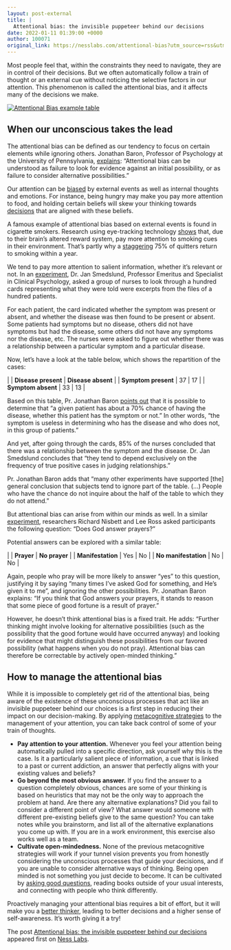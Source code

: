 ```yaml
---
layout: post-external
title: |
  Attentional bias: the invisible puppeteer behind our decisions
date: 2022-01-11 01:39:00 +0000
author: 100071
original_link: https://nesslabs.com/attentional-bias?utm_source=rss&utm_medium=rss&utm_campaign=attentional-bias
---
```


Most people feel that, within the constraints they need to navigate, they are in control of their decisions. But we often automatically follow a train of thought or an external cue without noticing the selective factors in our attention. This phenomenon is called the attentional bias, and it affects many of the decisions we make.

[![Attentional Bias example table](https://nesslabs.com/wp-content/uploads/2022/01/attentional-bias-banner.png)](https://nesslabs.com/wp-content/uploads/2022/01/attentional-bias-banner.png)

## When our unconscious takes the lead

The attentional bias can be defined as our tendency to focus on certain elements while ignoring others. Jonathan Baron, Professor of Psychology at the University of Pennsylvania, [explains](https://amzn.to/3qkGkdD): “Attentional bias can be understood as failure to look for evidence against an initial possibility, or as failure to consider alternative possibilities.”

Our attention can be [biased](https://nesslabs.com/tag/cognitive-biases) by external events as well as internal thoughts and emotions. For instance, being hungry may make you pay more attention to food, and holding certain beliefs will skew your thinking towards [decisions](https://nesslabs.com/decision-making) that are aligned with these beliefs.

A famous example of attentional bias based on external events is found in cigarette smokers. Research using eye-tracking technology [shows](https://pubmed.ncbi.nlm.nih.gov/12780371/) that, due to their brain’s altered reward system, pay more attention to smoking cues in their environment. That’s partly why ​​a [staggering](https://pubmed.ncbi.nlm.nih.gov/15755262/) 75% of quitters return to smoking within a year.

We tend to pay more attention to salient information, whether it’s relevant or not. In an [experiment](https://onlinelibrary.wiley.com/doi/abs/10.1111/j.1467-9450.1963.tb01324.x), Dr. Jan Smedslund, Professor Emeritus and Specialist in Clinical Psychology, asked a group of nurses to look through a hundred cards representing what they were told were excerpts from the files of a hundred patients. 

For each patient, the card indicated whether the symptom was present or absent, and whether the disease was then found to be present or absent. Some patients had symptoms but no disease, others did not have symptoms but had the disease, some others did not have any symptoms nor the disease, etc. The nurses were asked to figure out whether there was a relationship between a particular symptom and a particular disease.

Now, let’s have a look at the table below, which shows the repartition of the cases:

| | **Disease present** | **Disease absent** |
| **Symptom present** | 37 | 17 |
| **Symptom absent** | 33 | 13 |

Based on this table, Pr. Jonathan Baron [points out](https://amzn.to/3qkGkdD) that it is possible to determine that “a given patient has about a 70% chance of having the disease, whether this patient has the symptom or not.” In other words, “the symptom is useless in determining who has the disease and who does not, in this group of patients.”

And yet, after going through the cards, 85% of the nurses concluded that there was a relationship between the symptom and the disease. Dr. Jan Smedslund concludes that “they tend to depend exclusively on the frequency of true positive cases in judging relationships.”

Pr. Jonathan Baron adds that “many other experiments have supported [the] general conclusion that subjects tend to ignore part of the table. (…) People who have the chance do not inquire about the half of the table to which they do not attend.”

But attentional bias can arise from within our minds as well. In a similar [experiment](https://philpapers.org/rec/NISHIS), researchers Richard Nisbett and Lee Ross asked participants the following question: “Does God answer prayers?”

Potential answers can be explored with a similar table:

| | **Prayer** | **No prayer** |
| **Manifestation** | Yes | No |
| **No manifestation** | No | No |

Again, people who pray will be more likely to answer “yes” to this question, justifying it by saying “​​many times I’ve asked God for something, and He’s given it to me”, and ignoring the other possibilities. Pr. Jonathan Baron explains: “If you think that God answers your prayers, it stands to reason that some piece of good fortune is a result of prayer.”

However, he doesn’t think attentional bias is a fixed trait. He adds: “Further thinking might involve looking for alternative possibilities (such as the possibility that the good fortune would have occurred anyway) and looking for evidence that might distinguish these possibilities from our favored possibility (what happens when you do not pray). Attentional bias can therefore be correctable by actively open-minded thinking.”

## How to manage the attentional bias

While it is impossible to completely get rid of the attentional bias, being aware of the existence of these unconscious processes that act like an invisible puppeteer behind our choices is a first step in reducing their impact on our decision-making. By applying [metacognitive strategies](https://nesslabs.com/metacognition) to the management of your attention, you can take back control of some of your train of thoughts.

- **Pay attention to your attention.** Whenever you feel your attention being automatically pulled into a specific direction, ask yourself why this is the case. Is it a particularly salient piece of information, a cue that is linked to a past or current addiction, an answer that perfectly aligns with your existing values and beliefs?
- **Go beyond the most obvious answer.** If you find the answer to a question completely obvious, chances are some of your thinking is based on heuristics that may not be the only way to approach the problem at hand. Are there any alternative explanations? Did you fail to consider a different point of view? What answer would someone with different pre-existing beliefs give to the same question? You can take notes while you brainstorm, and list all of the alternative explanations you come up with. If you are in a work environment, this exercise also works well as a team.
- **Cultivate open-mindedness.** None of the previous metacognitive strategies will work if your tunnel vision prevents you from honestly considering the unconscious processes that guide your decisions, and if you are unable to consider alternative ways of thinking. Being open minded is not something you just decide to become. It can be cultivated by [asking good questions](https://nesslabs.com/good-questions), reading books outside of your usual interests, and connecting with people who think differently.

Proactively managing your attentional bias requires a bit of effort, but it will make you a [better thinker](https://nesslabs.com/how-to-think-better), leading to better decisions and a higher sense of self-awareness. It’s worth giving it a try!

The post [Attentional bias: the invisible puppeteer behind our decisions](https://nesslabs.com/attentional-bias) appeared first on [Ness Labs](https://nesslabs.com).
